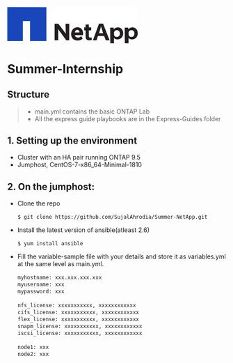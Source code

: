 <img src="https://raw.githubusercontent.com/SujalAhrodia/Summer-NetApp/master/Resources/NetAppLogo.png" width="300"> 

# Summer-Internship 

## Structure

> * main.yml contains the basic ONTAP Lab
> * All the express guide playbooks are in the Express-Guides folder

## 1. Setting up the environment
  * Cluster with an HA pair running ONTAP 9.5
  * Jumphost, CentOS-7-x86_64-Minimal-1810
## 2. On the jumphost:
  * Clone the repo
    ```shell
    $ git clone https://github.com/SujalAhrodia/Summer-NetApp.git
    ```  
  * Install the latest version of ansible(atleast 2.6)
    ```shell
    $ yum install ansible
    ```
  <!-- * Install pip for python2 
    ```shell
    $ sudo apt install python-pip 
    ```-->
  * Fill the variable-sample file with your details and store it as variables.yml at the same level as main.yml.
    ```shell
    myhostname: xxx.xxx.xxx.xxx
    myusername: xxx
    mypassword: xxx

    nfs_license: xxxxxxxxxxx, xxxxxxxxxxxx 
    cifs_license: xxxxxxxxxxx, xxxxxxxxxxxx 
    flex_license: xxxxxxxxxxx, xxxxxxxxxxxx 
    snapm_license: xxxxxxxxxxx, xxxxxxxxxxxx 
    iscsi_license: xxxxxxxxxxx, xxxxxxxxxxxx 

    node1: xxx
    node2: xxx
    ```

    
